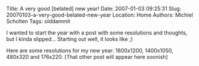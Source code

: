 Title: A very good [belated] new year!
Date: 2007-01-03 09:25:31
Slug: 20070103-a-very-good-belated-new-year
Location: Home
Authors: Michiel Scholten
Tags: olddammit

<p>I wanted to start the year with a post with some resolutions and thoughts, but I kinda slipped... Starting out well, it looks like ;)</p>

<p>Here are some resolutions for my new year: 1600x1200, 1400x1050, 480x320 and 176x220. [That other post will appear here soonish]</p>